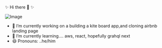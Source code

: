 ###
✨ Hi there 👋  ✨

![Image](https://github-readme-stats.vercel.app/api/top-langs/?username=tannerpace&theme=ithub_dark) 





- 🔭 I’m currently working on a building a kite board app,and cloning airbnb landing page
- 🌱 I’m currently learning.... aws, react, hopefully grahql next 
- 😄 Pronouns: ..he/him


